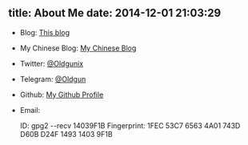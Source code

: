 title: About Me
date: 2014-12-01 21:03:29
---

* Blog:
    <a href="https://blog.kevinhu.me/" target="_blank">This blog</a>
* My Chinese Blog:
    <a href="https://oldgunix.wordpress.com/" target="_blank">My Chinese Blog</a>
* Twitter:
    <a href="https://twitter.com/Oldgunix" target="_blank">@Oldgunix</a>
* Telegram:
    <a href="https://telegram.me/oldgun" target="_blank">@Oldgun</a>
* Github:
    <a href="http://github.com/hxy9243/" target="_blank">My Github Profile</a>
* Email:

    ID: gpg2 --recv 14039F1B
    Fingerprint: 1FEC 53C7 6563 4A01 743D  D60B D24F 1493 1403 9F1B
